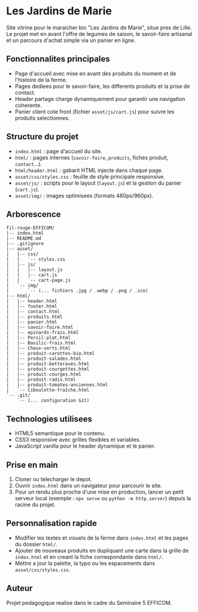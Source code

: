 # Les Jardins de Marie

Site vitrine pour le maraicher bio "Les Jardins de Marie", situe pres de Lille. Le projet met en avant l'offre de legumes de saison, le savoir-faire artisanal et un parcours d'achat simple via un panier en ligne.

## Fonctionnalites principales
- Page d'accueil avec mise en avant des produits du moment et de l'histoire de la ferme.
- Pages dediees pour le savoir-faire, les differents produits et la prise de contact.
- Header partage charge dynamiquement pour garantir une navigation coherente.
- Panier client cote front (fichier `asset/js/cart.js`) pour suivre les produits selectionnes.

## Structure du projet
- `index.html` : page d'accueil du site.
- `html/` : pages internes (`savoir-faire`, `produits`, fiches produit, `contact`...).
- `html/header.html` : gabarit HTML injecte dans chaque page.
- `asset/css/styles.css` : feuille de style principale responsive.
- `asset/js/` : scripts pour le layout (`layout.js`) et la gestion du panier (`cart.js`).
- `asset/img/` : images optimisees (formats 480px/960px).

## Arborescence
```text
fil-rouge-EFFICOM/
|-- index.html
|-- README.md
|-- .gitignore
|-- asset/
|   |-- css/
|   |   `-- styles.css
|   |-- js/
|   |   |-- layout.js
|   |   |-- cart.js
|   |   `-- cart-page.js
|   `-- img/
|       `-- (... fichiers .jpg / .webp / .png / .ico)
|-- html/
|   |-- header.html
|   |-- footer.html
|   |-- contact.html
|   |-- produits.html
|   |-- panier.html
|   |-- savoir-faire.html
|   |-- epinards-frais.html
|   |-- Persil-plat.html
|   |-- Basilic-frais.html
|   |-- Choux-verts.html
|   |-- produit-carottes-bio.html
|   |-- produit-salades.html
|   |-- produit-betteraves.html
|   |-- produit-courgettes.html
|   |-- produit-courges.html
|   |-- produit-radis.html
|   |-- produit-tomates-anciennes.html
|   `-- Ciboulette-fraîche.html
`-- .git/
    `-- (... configuration Git)
```

## Technologies utilisees
- HTML5 semantique pour le contenu.
- CSS3 responsive avec grilles flexibles et variables.
- JavaScript vanilla pour le header dynamique et le panier.

## Prise en main
1. Cloner ou telecharger le depot.
2. Ouvrir `index.html` dans un navigateur pour parcourir le site.
3. Pour un rendu plus proche d'une mise en production, lancer un petit serveur local (exemple : `npx serve` ou `python -m http.server`) depuis la racine du projet.

## Personnalisation rapide
- Modifier les textes et visuels de la ferme dans `index.html` et les pages du dossier `html/`.
- Ajouter de nouveaux produits en dupliquant une carte dans la grille de `index.html` et en creant la fiche correspondante dans `html/`.
- Mettre a jour la palette, la typo ou les espacements dans `asset/css/styles.css`.

## Auteur
Projet pedagogique realise dans le cadre du Seminaire 5 EFFICOM.
